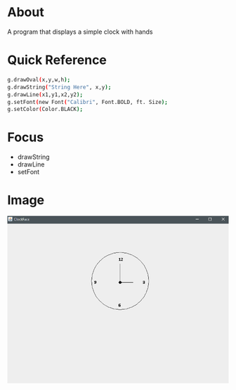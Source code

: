 # About
A program that displays a simple clock with hands


# Quick Reference
```sh
g.drawOval(x,y,w,h);
g.drawString("String Here", x,y);
g.drawLine(x1,y1,x2,y2);
g.setFont(new Font("Calibri", Font.BOLD, ft. Size);
g.setColor(Color.BLACK);
```

# Focus
* drawString
* drawLine
* setFont

# Image
![](ClockFace.PNG)
